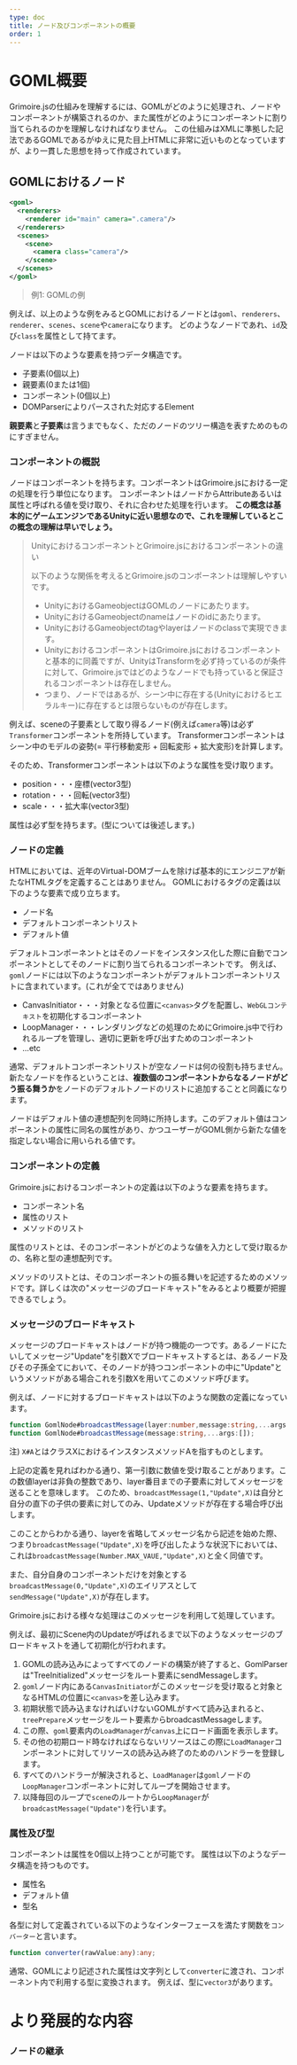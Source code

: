 ```yaml
---
type: doc
title: ノード及びコンポーネントの概要
order: 1
---
```


# GOML概要

Grimoire.jsの仕組みを理解するには、GOMLがどのように処理され、ノードやコンポーネントが構築されるのか、また属性がどのようにコンポーネントに割り当てられるのかを理解しなければなりません。
この仕組みはXMLに準拠した記法であるGOMLであるがゆえに見た目上HTMLに非常に近いものとなっていますが、より一貫した思想を持って作成されています。

## GOMLにおけるノード

```xml
<goml>
  <renderers>
    <renderer id="main" camera=".camera"/>
  </renderers>
  <scenes>
    <scene>
      <camera class="camera"/>
    </scene>
  </scenes>
</goml>
```

> 例1: GOMLの例

例えば、以上のような例をみるとGOMLにおけるノードとは`goml`、`renderers`、`renderer`、`scenes`、`scene`や`camera`になります。
どのようなノードであれ、`id`及び`class`を属性として持てます。

ノードは以下のような要素を持つデータ構造です。

* 子要素(0個以上)
* 親要素(0または1個)
* コンポーネント(0個以上)
* DOMParserによりパースされた対応するElement

**親要素**と**子要素**は言うまでもなく、ただのノードのツリー構造を表すためのものにすぎません。

### コンポーネントの概説

ノードはコンポーネントを持ちます。コンポーネントはGrimoire.jsにおける一定の処理を行う単位になります。
コンポーネントはノードからAttributeあるいは属性と呼ばれる値を受け取り、それに合わせた処理を行います。
**この概念は基本的にゲームエンジンであるUnityに近い思想なので、これを理解しているとこの概念の理解は早いでしょう。**

> UnityにおけるコンポーネントとGrimoire.jsにおけるコンポーネントの違い
>
> 以下のような関係を考えるとGrimoire.jsのコンポーネントは理解しやすいです。
>
> * UnityにおけるGameobjectはGOMLのノードにあたります。
> * UnityにおけるGameobjectのnameはノードのidにあたります。
> * UnityにおけるGameobjectのtagやlayerはノードのclassで実現できます。
> * UnityにおけるコンポーネントはGrimoire.jsにおけるコンポーネントと基本的に同義ですが、UnityはTransformを必ず持っているのが条件に対して、Grimoire.jsではどのようなノードでも持っていると保証されるコンポーネントは存在しません。
> * つまり、ノードではあるが、シーン中に存在する(Unityにおけるヒエラルキー)に存在するとは限らないものが存在します。

例えば、sceneの子要素として取り得るノード(例えば`camera`等)は必ず`Transformer`コンポーネントを所持しています。
Transformerコンポーネントはシーン中のモデルの姿勢(= 平行移動変形 + 回転変形 + 拡大変形)を計算します。

そのため、Transformerコンポーネントは以下のような属性を受け取ります。

* position・・・座標(vector3型)
* rotation・・・回転(vector3型)
* scale・・・拡大率(vector3型)

属性は必ず型を持ちます。(型については後述します。)

### ノードの定義

HTMLにおいては、近年のVirtual-DOMブームを除けば基本的にエンジニアが新たなHTMLタグを定義することはありません。
GOMLにおけるタグの定義は以下のような要素で成り立ちます。

* ノード名
* デフォルトコンポーネントリスト
* デフォルト値

デフォルトコンポーネントとはそのノードをインスタンス化した際に自動でコンポーネントとしてそのノードに割り当てられるコンポーネントです。
例えば、`goml`ノードには以下のようなコンポーネントがデフォルトコンポーネントリストに含まれています。(これが全てではありません)

* CanvasInitiator・・・対象となる位置に`<canvas>`タグを配置し、`WebGLコンテキスト`を初期化するコンポーネント
* LoopManager・・・レンダリングなどの処理のためにGrimoire.js中で行われるループを管理し、適切に更新を呼び出すためのコンポーネント
* ...etc

通常、デフォルトコンポーネントリストが空なノードは何の役割も持ちません。新たなノードを作るということは、**複数個のコンポーネントからなるノードがどう振る舞うか**をノードのデフォルトノードのリストに追加することと同義になります。

ノードはデフォルト値の連想配列を同時に所持します。このデフォルト値はコンポーネントの属性に同名の属性があり、かつユーザーがGOML側から新たな値を指定しない場合に用いられる値です。

### コンポーネントの定義

Grimoire.jsにおけるコンポーネントの定義は以下のような要素を持ちます。

* コンポーネント名
* 属性のリスト
* メソッドのリスト

属性のリストとは、そのコンポーネントがどのような値を入力として受け取るかの、名称と型の連想配列です。

メソッドのリストとは、そのコンポーネントの振る舞いを記述するためのメソッドです。詳しくは次の"メッセージのブロードキャスト"をみるとより概要が把握できるでしょう。

### メッセージのブロードキャスト

メッセージのブロードキャストはノードが持つ機能の一つです。あるノードにたいしてメッセージ"Update"を引数Xでブロードキャストするとは、あるノード及びその子孫全てにおいて、そのノードが持つコンポーネントの中に"Update"というメソッドがある場合これを引数Xを用いてこのメソッド呼びます。

例えば、ノードに対するブロードキャストは以下のような関数の定義になっています。

```typescript
function GomlNode#broadcastMessage(layer:number,message:string,...args:any[]);
function GomlNode#broadcastMessage(message:string,...args:[]);
```

注) `X#A`とはクラスXにおけるインスタンスメソッドAを指すものとします。

上記の定義を見ればわかる通り、第一引数に数値を受け取ることがあります。この数値layerは非負の整数であり、layer番目までの子要素に対してメッセージを送ることを意味します。
このため、`broadcastMessage(1,"Update",X)`は自分と自分の直下の子供の要素に対してのみ、Updateメソッドが存在する場合呼び出します。

このことからわかる通り、layerを省略してメッセージ名から記述を始めた際、つまり`broadcastMessage("Update",X)`を呼び出したような状況下においては、これは`broadcastMessage(Number.MAX_VAUE,"Update",X)`と全く同値です。

また、自分自身のコンポーネントだけを対象とする`broadcastMessage(0,"Update",X)`のエイリアスとして`sendMessage("Update",X)`が存在します。

Grimoire.jsにおける様々な処理はこのメッセージを利用して処理しています。

例えば、最初にScene内のUpdateが呼ばれるまで以下のようなメッセージのブロードキャストを通して初期化が行われます。

1. GOMLの読み込みによってすべてのノードの構築が終了すると、GomlParserは"TreeInitialized"メッセージをルート要素にsendMessageします。
2. `goml`ノード内にある`CanvasInitiator`がこのメッセージを受け取ると対象となるHTMLの位置に`<canvas>`を差し込みます。
3. 初期状態で読み込まなければいけないGOMLがすべて読み込まれると、`treePrepare`メッセージをルート要素からbroadcastMessageします。
4. この際、`goml`要素内の`LoadManager`が`canvas`上にロード画面を表示します。
5. その他の初期ロード時なければならないリソースはこの際に`LoadManager`コンポーネントに対してリソースの読み込み終了のためのハンドラーを登録します。
6. すべてのハンドラーが解決されると、`LoadManager`は`goml`ノードの`LoopManager`コンポーネントに対してループを開始させます。
7. 以降毎回のループで`scene`のルートから`LoopManager`が`broadcastMessage("Update")`を行います。

### 属性及び型

コンポーネントは属性を0個以上持つことが可能です。
属性は以下のようなデータ構造を持つものです。

* 属性名
* デフォルト値
* 型名

各型に対して定義されている以下のようなインターフェースを満たす関数を`コンバーター`と言います。

```typescript
function converter(rawValue:any):any;
```

通常、GOMLにより記述された属性は文字列として`converter`に渡され、コンポーネント内で利用する型に変換されます。
例えば、型に`vector3`があります。

# より発展的な内容

### ノードの継承
